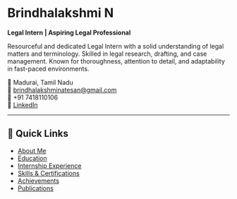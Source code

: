 # Brindhalakshmi N

**Legal Intern | Aspiring Legal Professional**

Resourceful and dedicated Legal Intern with a solid understanding of legal matters and terminology. Skilled in legal research, drafting, and case management. Known for thoroughness, attention to detail, and adaptability in fast-paced environments.

📍 Madurai, Tamil Nadu  
📧 brindhalakshminatesan@gmail.com  
📱 +91 7418110106  
🔗 [LinkedIn](https://www.linkedin.com/in/brindhalakshmi-n-66b094270)

---

## 📖 Quick Links
- [About Me](about.md)  
- [Education](education.md)  
- [Internship Experience](experience.md)  
- [Skills & Certifications](skills.md)  
- [Achievements](achievements.md)  
- [Publications](publications.md)
